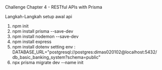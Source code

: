 Challenge Chapter 4 - RESTful APIs with Prisma

Langkah-Langkah setup awal api
1. npm init
2. npm install prisma --save-dev
3. npm install nodemon --save-dev
4. npm install express
5. npm install dotenv
setting env : DATABASE_URL="postgresql://postgres:dimas020102@localhost:5432/db_basic_banking_system?schema=public"
6. npx prisma migrate dev --name init
